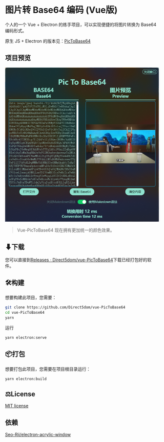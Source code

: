 # 图片转 Base64 编码 (Vue版)

个人的一个 Vue + Electron 的练手项目，可以实现便捷的将图片转换为 Base64 编码形式。

原生 JS + Electron 的版本见：[PicToBase64](https://github.com/Direct5dom/PicToBase64)

## 项目预览

![img](./README/2022-09-05-183732.png)

> Vue-PicToBase64 现在拥有更加统一的颜色效果。

## ⬇下载

您可以直接到[Releases · Direct5dom/vue-PicToBase64](https://github.com/Direct5dom/vue-PicToBase64/releases)下载已经打包好的软件。

## 🛠️构建

想要构建此项目，您需要：

```sh
git clone https://github.com/Direct5dom/vue-PicToBase64
cd vue-PicToBase64
yarn
```

运行

```sh
yarn electron:serve
```

## 📦︎打包

想要打包此项目，您需要在项目根目录运行：

```sh
yarn electron:build
```

## ⚖️License

[MIT license](https://github.com/Direct5dom/vue-PicToBase64/blob/main/LICENSE)

## 依赖

[Seo-Rii/electron-acrylic-window](https://github.com/Seo-Rii/electron-acrylic-window)